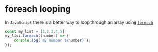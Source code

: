 # foreach looping

In `JavaScript` there is a better way to loop through an array using [`foreach`][foreach]

```JavaScript
const my_list = [1,2,3,4,5]
my_list.foreach((number) => {
    console.log(`my number ${number}`);
});
```



[foreach]: https://youtube.com/shorts/f8qh7DqTZrM?feature=share
